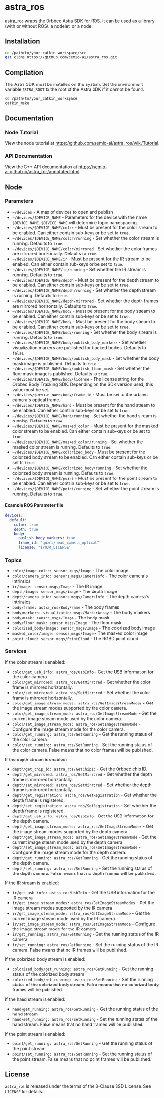 # astra_ros

astra_ros wraps the Orbbec Astra SDK for ROS. It can be used as a library (with or without ROS), a nodelet, or a node.

## Installation

```.sh
cd /path/to/your_catkin_workspace/src
git clone https://github.com/semio-ai/astra_ros.git
```

## Compilation

The Astra SDK must be installed on the system. Set the environment variable `ASTRA_ROOT` to the root of the Astra SDK if it cannot be found.

```.sh
cd /path/to/your_catkin_workspace
catkin_make
```

## Documentation

### Node Tutorial

View the node tutorial at <https://github.com/semio-ai/astra_ros/wiki/Tutorial>.

### API Documentation

View the C++ API documentation at <https://semio-ai.github.io/astra_ros/annotated.html>.

## Node

### Parameters

  - `~/devices` - A map of devices to open and publish
  - `~/devices/$DEVICE_NAME` - Parameters for the device with the name `$DEVICE_NAME`. `$DEVICE_NAME` will determine topic namespacing.
  - `~/devices/$DEVICE_NAME/color` - Must be present for the color stream to be enabled. Can either contain sub-keys or be set to `true`.
  - `~/devices/$DEVICE_NAME/color/running` - Set whether the color stream is running. Defaults to `true`.
  - `~/devices/$DEVICE_NAME/color/mirrored` - Set whether the color frames are mirrored horizontally. Defaults to `true`.
  - `~/devices/$DEVICE_NAME/ir` - Must be present for the IR stream to be enabled. Can either contain sub-keys or be set to `true`.
  - `~/devices/$DEVICE_NAME/ir/running` - Set whether the IR stream is running. Defaults to `true`.
  - `~/devices/$DEVICE_NAME/depth` - Must be present for the depth stream to be enabled. Can either contain sub-keys or be set to `true`.
  - `~/devices/$DEVICE_NAME/depth/running` - Set whether the depth stream is running. Defaults to `true`.
  - `~/devices/$DEVICE_NAME/depth/mirrored` - Set whether the depth frames are mirrored horizontally. Defaults to `true`.
  - `~/devices/$DEVICE_NAME/body` - Must be present for the body stream to be enabled. Can either contain sub-keys or be set to `true`.
  - `~/devices/$DEVICE_NAME/body` - Must be present for the body stream to be enabled. Can either contain sub-keys or be set to `true`.
  - `~/devices/$DEVICE_NAME/body/running` - Set whether the body stream is running. Defaults to `true`.
  - `~/devices/$DEVICE_NAME/body/publish_body_markers` - Set whether visualization markers are published for tracked bodies. Defaults to `false`.
  - `~/devices/$DEVICE_NAME/body/publish_body_mask` - Set whether the body mask image is published. Defaults to `true`.
  - `~/devices/$DEVICE_NAME/body/publish_floor_mask` - Set whether the floor mask image is published. Defaults to `true`.
  - `~/devices/$DEVICE_NAME/body/license` - The license string for the Orbbec Body Tracking SDK. Depending on the SDK version used, this value must be set.
  - `~/devices/$DEVICE_NAME/body/frame_id` - Must be set to the orbbec camera's optical frame.
  - `~/devices/$DEVICE_NAME/hand` - Must be present for the hand stream to be enabled. Can either contain sub-keys or be set to `true`.
  - `~/devices/$DEVICE_NAME/hand/running` - Set whether the hand stream is running. Defaults to `true`.
  - `~/devices/$DEVICE_NAME/masked_color` - Must be present for the masked color stream to be enabled. Can either contain sub-keys or be set to `true`.
  - `~/devices/$DEVICE_NAME/masked_color/running` - Set whether the masked color stream is running. Defaults to `true`.
  - `~/devices/$DEVICE_NAME/colorized_body` - Must be present for the colorized body stream to be enabled. Can either contain sub-keys or be set to `true`.
  - `~/devices/$DEVICE_NAME/colorized_body/running` - Set whether the colorized body stream is running. Defaults to `true`.
  - `~/devices/$DEVICE_NAME/point` - Must be present for the point stream to be enabled. Can either contain sub-keys or be set to `true`.
  - `~/devices/$DEVICE_NAME/point/running` - Set whether the point stream is running. Defaults to `true`.

#### Example ROS Parameter file

```.yaml
devices:
  default:
    color: true
    depth: true
    body:
      publish_body_markers: true
      frame_id: "quori/head_camera_optical"
      license: "$YOUR_LICENSE"
```

### Topics

  - `color/image_color: sensor_msgs/Image` - The color image
  - `color/camera_info: sensors_msgs/CameraInfo` - The color camera's intrinsics
  - `ir/image: sensor_msgs/Image` - The IR image
  - `depth/image: sensor_msgs/Image` - The depth image
  - `depth/camera_info: sensors_msgs/CameraInfo` - The depth camera's intrinsics
  - `body/frame: astra_ros/BodyFrame` - The body frames
  - `body/markers: visualization_msgs/MarkerArray` - The body markers
  - `body/mask: sensor_msgs/Image` - The body mask
  - `body/floor_mask: sensor_msgs/Image` - The floor mask
  - `colorized_body/image: sensor_msgs/Image` - The colorized body image
  - `masked_color/image: sensor_msgs/Image` - The masked color image
  - `point_cloud: sensor_msgs/PointCloud` - The RGBD point cloud


### Services

If the color stream is enabled:
  - `color/get_usb_info: astra_ros/UsbInfo` - Get the USB information for the color camera.
  - `color/get_mirrored: astra_ros/GetMirrored` - Get whether the color frame is mirrored horizontally.
  - `color/set_mirrored: astra_ros/SetMirrored` - Set whether the color frame is mirrored horizontally.
  - `color/get_image_stream_modes: astra_ros/GetImageStreamModes` - Get the image stream modes supported by the color camera.
  - `color/get_image_stream_mode: astra_ros/GetImageStreamMode` - Get the current image stream mode used by the color camera.
  - `color/set_image_stream_mode: astra_ros/SetImageStreamMode` - Configure the image stream mode for the color camera.
  - `color/get_running: astra_ros/GetRunning` - Get the running status of the color camera.
  - `color/set_running: astra_ros/SetRunning` - Set the running status of the color camera. False means that no color frames will be published.


If the depth stream is enabled:
  - `depth/get_chip_id: astra_ros/GetChipId` - Get the Orbbec chip ID.
  - `depth/get_mirrored: astra_ros/GetMirrored` - Get whether the depth frame is mirrored horizontally.
  - `depth/set_mirrored: astra_ros/SetMirrored` - Set whether the depth frame is mirrored horizontally.
  - `depth/get_registration: astra_ros/GetRegistration` - Get whether the depth frame is registered.
  - `depth/set_registration: astra_ros/SetRegistration` - Set whether the depth frame is registered.
  - `depth/get_usb_info: astra_ros/UsbInfo` - Get the USB information for the depth camera.
  - `depth/get_image_stream_modes: astra_ros/GetImageStreamModes` - Get the image stream modes supported by the depth camera.
  - `depth/get_image_stream_mode: astra_ros/GetImageStreamMode` - Get the current image stream mode used by the depth camera.
  - `depth/set_image_stream_mode: astra_ros/SetImageStreamMode` - Configure the image stream mode for the depth camera.
  - `depth/get_running: astra_ros/GetRunning` - Get the running status of the depth camera.
  - `depth/set_running: astra_ros/SetRunning` - Set the running status of the depth camera. False means that no depth frames will be published.

If the IR stream is enabled:
  - `ir/get_usb_info: astra_ros/UsbInfo` - Get the USB information for the IR camera
  - `ir/get_image_stream_modes: astra_ros/GetImageStreamModes` - Get the image stream modes supported by the IR camera
  - `ir/get_image_stream_mode: astra_ros/GetImageStreamMode` - Get the current image stream mode used by the IR camera
  - `ir/set_image_stream_mode: astra_ros/SetImageStreamMode` - Configure the image stream mode for the IR camera
  - `ir/get_running: astra_ros/GetRunning` - Get the running status of the IR camera
  - `ir/set_running: astra_ros/SetRunning` - Set the running status of the IR camera. False means that no IR frames will be published.

If the colorized body stream is enabled:
  - `colorized_body/get_running: astra_ros/GetRunning` - Get the running status of the colorized body stream
  - `colorized_body/set_running: astra_ros/SetRunning` - Set the running status of the colorized body stream. False means that no colorized body frames will be published.

If the hand stream is enabled:
  - `hand/get_running: astra_ros/GetRunning` - Get the running status of the hand stream
  - `hand/set_running: astra_ros/SetRunning` - Set the running status of the hand stream. False means that no hand frames will be published.

If the point stream is enabled:
  - `point/get_running: astra_ros/GetRunning` - Get the running status of the point stream
  - `point/set_running: astra_ros/SetRunning` - Set the running status of the point stream. False means that no point frames will be published.

## License

`astra_ros` is released under the terms of the 3-Clause BSD License. See `LICENSE` for details.
